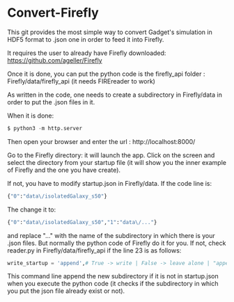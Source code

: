 # Convert-Firefly

This git provides the most simple way to convert Gadget's simulation in HDF5 format to .json one in order to feed it into Firefly.

It requires the user to already have Firefly downloaded: https://github.com/ageller/Firefly

Once it is done, you can put the python code is the firefly_api folder : Firefly/data/firefly_api (it needs FIREreader to work)

As written in the code, one needs to create a subdirectory in Firefly/data in order to put the .json files in it.

When it is done:

```python
$ python3 -m http.server
```

Then open your browser and enter the url : http://localhost:8000/

Go to the Firefly directory: it will launch the app. Click on the screen and select the directory from your startup file (it will show you the inner example of Firefly and the one you have create).

If not, you have to modify startup.json in Firefly/data.
If the code line is: 
```python
{"0":"data\/isolatedGalaxy_s50"}
```
The change it to: 
```python
{"0":"data\/isolatedGalaxy_s50","1":"data\/..."} 
```
and replace "..." with the name of the subdirectory in which there is your .json files. But normally the python code of Firefly do it for you.
If not, check reader.py in Firefly/data/firefly_api if the line 23 is as follows:

```python
write_startup = 'append',# True -> write | False -> leave alone | "append" -> adds to existing file
```

This command line append the new subdirectory if it is not in startup.json when you execute the python code (it checks if the subdirectory in which you put the json file already exist or not).
